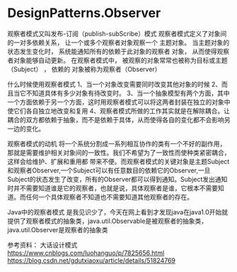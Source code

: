 # DesignPatterns.Observer
观察者模式又叫发布-订阅（publish-subScribe）模式
观察者模式定义了对象间的一对多依赖关系， 让一个或多个观察者对象观察一个
主题对象。 当主题对象的状态发生变化时， 系统能通知所有的依赖于此对象的观察者
对象， 从而使得观察者对象能够自动更新。
在观察者模式中， 被观察的对象常常也被称为目标或主题（Subject） ， 依赖的
对象被称为观察者（Observer）

什么时候使用观察者模式
1、当一个对象改变需要同时改变其他对象的时候
2、而且当它不知道具体有多少对象有待改变时。
3、当一个抽象模型有两个方面，其中一个方面依赖于另一个方面，这时用观察者模式可以将这两者封装在独立的对象中使它们各自独立地改变和复用
4、观察者模式所做的工作其实就是在解除耦合。让耦合的双方都依赖于抽象，而不是依赖于具体，从而使得各自的变化都不会影响另一边的变化。

观察者模式的动机
将一个系统分割成一系列相互协作的类有一个不好的副作用，那就是需要维护相关对象间的一致性。我们不希望为了一致性而使种类紧密耦合，这样会给维护、扩展和重用都 带来不便。而观察者模式的关键对象是主题Subject和观察者Observer,一个Subject可以有任意数目的依赖它的Observer,一旦Subject的状态发生了改变，所有的Observer都可以得到通知。Subject发出通知时并不需要知道谁是它的观察者，也就是说，具体观察者是谁，它根本不需要知道。而任何一个具体观察者不知道也不需要知道其他观察者的存在。

Java中的观察者模式
是我见识少了，今天在网上看到才发现java在java1.0开始就提供了观察者模式的抽象类，java.util.Observable是被观察者的抽象类，java.util.Observer是观察者的抽象类


参考资料：
大话设计模式
https://www.cnblogs.com/luohanguo/p/7825656.html
https://blog.csdn.net/gdutxiaoxu/article/details/51824769
